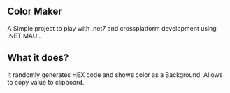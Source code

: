## Color Maker
A Simple project to play with .net7 and crossplatform development using .NET MAUI.

## What it does?
It randomly generates HEX code and shows color as a Background. Allows to copy value to clipboard.



